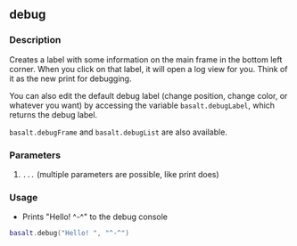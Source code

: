 ## debug

### Description

Creates a label with some information on the main frame in the bottom left corner. When you click on that label, it will open a log view for you. Think of it as the new print for debugging.

You can also edit the default debug label (change position, change color, or whatever you want) by accessing the variable `basalt.debugLabel`, which returns the debug label.

`basalt.debugFrame` and `basalt.debugList` are also available.

### Parameters

1. `...` (multiple parameters are possible, like print does)

### Usage

* Prints "Hello! ^-^" to the debug console

```lua
basalt.debug("Hello! ", "^-^")
```
